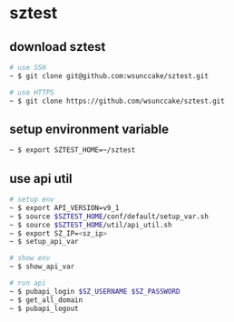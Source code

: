 # sztest


## download sztest

```bash
# use SSH
~ $ git clone git@github.com:wsunccake/sztest.git

# use HTTPS
~ $ git clone https://github.com/wsunccake/sztest.git
```


## setup environment variable

```bash
~ $ export SZTEST_HOME=~/sztest
```


## use api util

```bash
# setup env
~ $ export API_VERSION=v9_1
~ $ source $SZTEST_HOME/conf/default/setup_var.sh
~ $ source $SZTEST_HOME/util/api_util.sh
~ $ export SZ_IP=<sz_ip>
~ $ setup_api_var

# show env
~ $ show_api_var

# run api
~ $ pubapi_login $SZ_USERNAME $SZ_PASSWORD
~ $ get_all_domain
~ $ pubapi_logout
```

